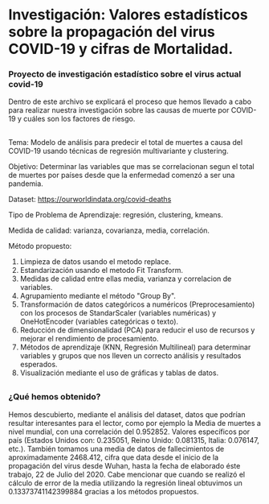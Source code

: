 # Investigación: Valores estadísticos sobre la propagación del virus COVID-19 y cifras de Mortalidad.
### Proyecto de investigación estadístico sobre el virus actual covid-19

Dentro de este archivo se explicará el proceso que hemos llevado a cabo para realizar nuestra investigación sobre las causas de muerte por COVID-19 y cuáles son los factores de riesgo.

##

Tema: Modelo de análisis para predecir el total de muertes a causa del COVID-19 usando técnicas de regresión multivariante y clustering.

Objetivo: Determinar las variables que mas se correlacionan segun el total de muertes por países desde que la enfermedad comenzó a ser una pandemia.

Dataset: https://ourworldindata.org/covid-deaths

Tipo de Problema de Aprendizaje: regresión, clustering, kmeans.

Medida de calidad: varianza, covarianza, media, correlación.

Método propuesto:

1. Limpieza de datos usando el metodo replace.
2. Estandarización usando el metodo Fit Transform.
3. Medidas de calidad entre ellas media, varianza y correlacion de variables.
4. Agrupamiento mediante el método "Group By".
5. Transformación de datos categóricos a numéricos (Preprocesamiento) con los procesos de StandarScaler (variables numéricas) y OneHotEncoder (variables categóricas o texto).
6. Reducción de dimensionalidad (PCA) para reducir el uso de recursos y mejorar el rendimiento de procesamiento.
7. Métodos de aprendizaje (KNN, Regresión Multilineal) para determinar variables y grupos que nos lleven un correcto análisis y resultados esperados.
8. Visualización mediante el uso de gráficas y tablas de datos.

##

### ¿Qué hemos obtenido?

Hemos descubierto, mediante el análisis del dataset, datos que podrían resultar interesantes para el lector, como por ejemplo la Media de muertes a nivel mundial, con una correlación del 0.952852. Valores específicos por país (Estados Unidos con: 0.235051, Reino Unido: 0.081315, Italia: 0.076147, etc.). También tomamos una media de datos de fallecimientos de aproximadamente 2468.412, cifra que data desde el inicio de la propagación del virus desde Wuhan, hasta la fecha de elaborado éste trabajo, 22 de Julio del 2020. Cabe mencionar que cuando se realizó el cálculo de error de la media utilizando la regresión lineal obtuvimos un 0.13373741142399884 gracias a los métodos propuestos.
